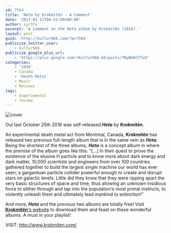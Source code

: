 ```yaml
---
id: 7564
title: 'Heta by Krokmitën - A Comment'
date: '2017-01-11T04:52:09+00:00'
author: syr3fx
excerpt: 'A Comment on the Heta album by Krokmitën (2016).'
layout: post
guid: 'http://kultur666.com/?p=7564'
publicize_twitter_user:
    - kultur666
publicize_google_plus_url:
    - 'https://plus.google.com/+Kultur666-k6/posts/fNyWUHJYTvU'
categories:
    - '2016'
    - Canada
    - 'Death Metal'
    - Music
    - Reviews
tags:
    - Experimental
    - review
---
```


![cover](http://localhost:8080/wp-content/uploads/2017/01/cover3.jpg)

Out last October 25th 2016 was self-released ***Heta*** by **Krokmitën**.

An experimental death metal act from Montreal, Canada, **Krokmitën** has released two previous full-length album that is in the same vein as ***Heta***. Being the shortest of the three albums, ***Heta*** is a concept album in where the premise of the album goes like this: “\[…\] In their quest to prove the existence of the elusive H particle and to know more about dark energy and dark matter, 10,000 scientists and engineers from over 100 countries gathered together to build the largest single machine our world has ever seen; a gargantuan particle collider powerful enough to create and disrupt stars on galactic levels. Little did they know that they were ripping apart the very basic structures of space and time, thus allowing an unknown insidious force to slither through and tap into the population’s most primal instincts, to violently unleash them and ultimately lead mankind to extinction!”

And more, ***Heta*** and the previous two albums are totally free! Visit [**Krokmitën**‘s website](http://www.krokmiten.com/) to download them and feast on these wonderful albums. A must in your playlist!

VISIT: <http://www.krokmiten.com/>